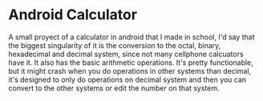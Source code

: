 # Android Calculator
A small proyect of a calculator in android that I made in school, I'd say that the biggest singularity of it is the conversion to the octal, binary, hexadecimal and decimal system, since not many cellphone calcuators have it. It also has the basic arithmetic operations. It's pretty functionable, but it might crash when you do operations in other systems than decimal, it's designed to only do operations on decimal system and then you can convert to the other systems or edit the number on that system.
